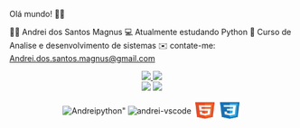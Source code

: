  Olá mundo! 👋🏽

🧑🏼 Andrei dos Santos Magnus
💻 Atualmente estudando Python
📘 Curso de Analise e desenvolvimento de sistemas
✉️ contate-me: Andrei.dos.santos.magnus@gmail.com

<div align="center">
  <a href="https://github.com/AndreiMagnus">
  <img height="180em" src="https://github-readme-stats.vercel.app/api?username=AndreiMagnus&show_icons=true&theme=dracula&include_all_commits=true&count_private=true"/>
  <img height="180em" src="https://github-readme-stats.vercel.app/api/top-langs/?username=AndreiMagnus&layout=compact&langs_count=7&theme=dracula"/>
</div>
    
   <div align="center"> 
    <a href="https://www.instagram.com/andreimagnus_/" target="_blank"><img src="https://img.shields.io/badge/-Instagram-%23E4405F?style=for-the-badge&logo=instagram&logoColor=white" target="_blank"></a>
    <a href="https://www.linkedin.com/in/andrei-magnus-2a5bb92b7/" target="_blank"><img src="https://img.shields.io/badge/-LinkedIn-%230077B5?style=for-the-badge&logo=linkedin&logoColor=white" target="_blank"></a> 
   </div>

<div style="display: inline_block" align="center"><br>
  <img align="center" alt=Andreipython" height="30" width="40" src="https://cdn.jsdelivr.net/gh/devicons/devicon@latest/icons/python/python-original.svg">
  <img align="center" alt="andrei-vscode" height="30" width="40" src="https://cdn.jsdelivr.net/gh/devicons/devicon@latest/icons/vscode/vscode-original.svg">
  <img align="center" alt="andrei-HTML" height="30" width="40" src="https://raw.githubusercontent.com/devicons/devicon/master/icons/html5/html5-original.svg">
  <img align="center" alt="andrei-CSS" height="30" width="40" src="https://raw.githubusercontent.com/devicons/devicon/master/icons/css3/css3-original.svg"
</div>
